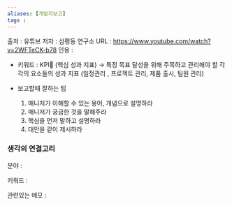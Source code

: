 ```yaml
---
aliases: [개발자보고]
tags : 
---
```


출처 : 유튜브
저자 : 삼평동 연구소
URL : https://www.youtube.com/watch?v=2WFTeCK-b78
인용 : 

- 키워드 : KPI (핵심 성과 지표) -> 특정 목표 달성을 위해 주목하고 관리해야 할 각각의 요소들의 성과 지표
(일정관리 , 프로젝트 관리, 제품 출시, 팀원 관리)

- 보고할때 잘하는 팁 
	1. 매니저가 이해할 수 있는 용어, 개념으로 설명하라
	2. 매니저가 궁금한 것을 말해주라
	3. 핵심을 먼저 말하고 설명하라
	4.  대안을 같이 제시하라



### 생각의 연결고리
분야 :

키워드 :

관련있는 메모 :
